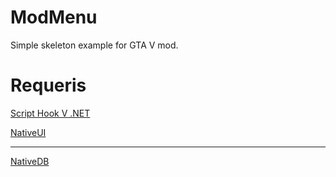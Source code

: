 # ModMenu

Simple skeleton example for GTA V mod.

# Requeris
[Script Hook V .NET](https://github.com/crosire/scripthookvdotnet)

[NativeUI](https://github.com/Guad/NativeUI)

---

[NativeDB](https://cdn.rage.mp/public/natives/)
